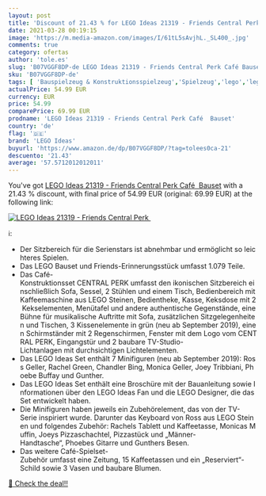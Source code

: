 ```yaml
---
layout: post
title: 'Discount of 21.43 % for LEGO Ideas 21319 - Friends Central Perk '
date: 2021-03-28 00:19:15
image: 'https://m.media-amazon.com/images/I/61tL5sAvjhL._SL400_.jpg'
comments: true
category: ofertas
author: 'tole.es'
slug: 'B07VGGF8DP-de LEGO Ideas 21319 - Friends Central Perk Café Bauset'
sku: 'B07VGGF8DP-de'
tags: [ 'Bauspielzeug & Konstruktionsspielzeug','Spielzeug','lego','lego ideas', ]
actualPrice: 54.99 EUR
currency: EUR
price: 54.99
comparePrice: 69.99 EUR
prodname: 'LEGO Ideas 21319 - Friends Central Perk Café  Bauset'
country: 'de'
flag: '🇩🇪'
brand: 'LEGO Ideas'
buyurl: 'https://www.amazon.de/dp/B07VGGF8DP/?tag=tolees0ca-21'
descuento: '21.43'
average: '57.5712012012011'
---
```


You've got [LEGO Ideas 21319 - Friends Central Perk Café  Bauset](https://www.amazon.de/dp/B07VGGF8DP/?tag=tolees0ca-21) with a  21.43 % discount, with final price of 54.99 EUR (original: 69.99 EUR) at the following link:

[![LEGO Ideas 21319 - Friends Central Perk ](https://m.media-amazon.com/images/I/61tL5sAvjhL._SL400_.jpg)](https://www.amazon.de/dp/B07VGGF8DP/?tag=tolees0ca-21)

ℹ️:

- Der Sitzbereich für die Serienstars ist abnehmbar und ermöglicht so leichteres Spielen.
- Das LEGO Bauset und Friends-Erinnerungsstück umfasst 1.079 Teile.
- Das Café-Konstruktionsset CENTRAL PERK umfasst den ikonischen Sitzbereich einschließlich Sofa, Sessel, 2 Stühlen und einem Tisch, Bedienbereich mit Kaffeemaschine aus LEGO Steinen, Bedientheke, Kasse, Keksdose mit 2 Kekselementen, Menütafel und andere authentische Gegenstände, eine Bühne für musikalische Auftritte mit Sofa, zusätzlichen Sitzgelegenheiten und Tischen, 3 Kissenelemente in grün (neu ab September 2019), einen Schirmständer mit 2 Regenschirmen, Fenster mit dem Logo vom CENTRAL PERK, Eingangstür und 2 baubare TV-Studio-Lichtanlagen mit durchsichtigen Lichtelementen.
- Das LEGO Ideas Set enthält 7 Minifiguren (neu ab September 2019): Ross Geller, Rachel Green, Chandler Bing, Monica Geller, Joey Tribbiani, Phoebe Buffay und Gunther.
- Das LEGO Ideas Set enthält eine Broschüre mit der Bauanleitung sowie Informationen über den LEGO Ideas Fan und die LEGO Designer, die das Set entwickelt haben.
- Die Minifiguren haben jeweils ein Zubehörelement, das von der TV-Serie inspiriert wurde. Darunter das Keyboard von Ross aus LEGO Steinen und folgendes Zubehör: Rachels Tablett und Kaffeetasse, Monicas Muffin, Joeys Pizzaschachtel, Pizzastück und „Männer-Handtasche“, Phoebes Gitarre und Gunthers Besen.
- Das weitere Café-Spielset-Zubehör umfasst eine Zeitung, 15 Kaffeetassen und ein „Reserviert“-Schild sowie 3 Vasen und baubare Blumen.

[🛒 Check the deal!!](https://www.amazon.de/dp/B07VGGF8DP/?tag=tolees0ca-21)
